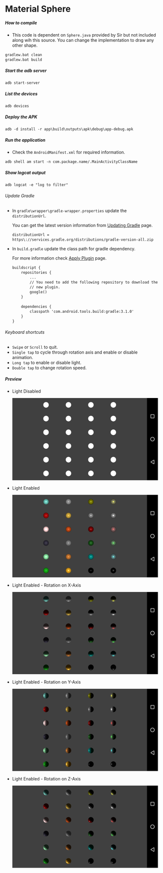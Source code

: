# Material Sphere

##### How to compile

-   This code is dependent on `Sphere.java` provided by Sir but not included along wih this source. You can change the implementation to draw any other shape.

```
gradlew.bat clean
gradlew.bat build
```

##### Start the adb server

```
adb start-server
```

##### List the devices

```
adb devices
```

##### Deploy the APK

```
adb -d install -r app\build\outputs\apk\debug\app-debug.apk
```

##### Run the application

-   Check the `AndroidManifest.xml` for required information.

```
adb shell am start -n com.package.name/.MainActivityClassName
```

##### Show logcat output

```
adb logcat -e "log to filter"
```

###### Update Gradle

-   In `gradle\wrapper\gradle-wrapper.properties` update the `distributionUrl`.

    You can get the latest version information from [Updating Gradle](https://developer.android.com/studio/releases/gradle-plugin#updating-gradle) page.

    ```
    distributionUrl = https\://services.gradle.org/distributions/gradle-version-all.zip
    ```

-   In `build.gradle` update the class path for gradle dependency.

    For more information check [Apply Plugin](https://developer.android.com/studio/build/gradle-plugin-3-0-0-migration#apply_plugin) page.

    ```
    buildscript {
        repositories {
            ...
            // You need to add the following repository to download the
            // new plugin.
            google()
        }

        dependencies {
            classpath 'com.android.tools.build:gradle:3.1.0'
        }
    }
    ```

###### Keyboard shortcuts

-   `Swipe` or `Scroll` to quit.
-   `Single tap` to cycle through rotation axis and enable or disable animation.
-   `Long tap` to enable or disable light.
-   `Double tap` to change rotation speed.

##### Preview

-   Light Disabled

    ![lightsDisabled][lights-disabled-image]

-   Light Enabled

    ![lightsEnabled][lights-enabled-image]

-   Light Enabled - Rotation on X-Axis

    ![lightsEnabled][lights-enabled-x-axis-image]

-   Light Enabled - Rotation on Y-Axis

    ![lightsEnabled][lights-enabled-y-axis-image]

-   Light Enabled - Rotation on Z-Axis

    ![lightsEnabled][lights-enabled-z-axis-image]

[//]: # "Image declaration"
[lights-disabled-image]: ./preview/lightsDisabled.png "Lights Disabled"
[lights-enabled-image]: ./preview/lightsEnabled.png "Lights Enabled"
[lights-enabled-x-axis-image]: ./preview/lightsEnabledXAxis.png "Light Enabled - Rotation on X-Axis"
[lights-enabled-y-axis-image]: ./preview/lightsEnabledYAxis.png "Light Enabled - Rotation on Y-Axis"
[lights-enabled-z-axis-image]: ./preview/lightsEnabledZAxis.png "Light Enabled - Rotation on Z-Axis"
